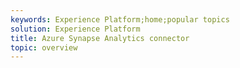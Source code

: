 ```yaml
---
keywords: Experience Platform;home;popular topics
solution: Experience Platform
title: Azure Synapse Analytics connector
topic: overview
---
```

